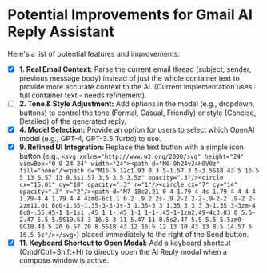 # Potential Improvements for Gmail AI Reply Assistant

Here's a list of potential features and improvements:

- [x] **1. Real Email Context:** Parse the current email thread (subject, sender, previous message body) instead of just the whole container text to provide more accurate context to the AI. (Current implementation uses full container text - needs refinement).
- [ ] **2. Tone & Style Adjustment:** Add options in the modal (e.g., dropdown, buttons) to control the tone (Formal, Casual, Friendly) or style (Concise, Detailed) of the generated reply.
- [x] **4. Model Selection:** Provide an option for users to select which OpenAI model (e.g., GPT-4, GPT-3.5 Turbo) to use.
- [x] **9. Refined UI Integration:** Replace the text button with a simple icon button (e.g., `<svg xmlns="http://www.w3.org/2000/svg" height="24" viewBox="0 0 24 24" width="24"><path d="M0 0h24v24H0V0z" fill="none"/><path d="M16.5 12c1.93 0 3.5-1.57 3.5-3.5S18.43 5 16.5 5 13 6.57 13 8.5s1.57 3.5 3.5 3.5z" opacity=".3"/><circle cx="15.01" cy="18" opacity=".3" r="1"/><circle cx="7" cy="14" opacity=".3" r="2"/><path d="M7 18c2.21 0 4-1.79 4-4s-1.79-4-4-4-4 1.79-4 4 1.79 4 4 4zm0-6c1.1 0 2 .9 2 2s-.9 2-2 2-2-.9-2-2 .9-2 2-2zm11.01 6c0-1.65-1.35-3-3-3s-3 1.35-3 3 1.35 3 3 3 3-1.35 3-3zm-4 0c0-.55.45-1 1-1s1 .45 1 1-.45 1-1 1-1-.45-1-1zm2.49-4c3.03 0 5.5-2.47 5.5-5.5S19.53 3 16.5 3 11 5.47 11 8.5s2.47 5.5 5.5 5.5zm0-9C18.43 5 20 6.57 20 8.5S18.43 12 16.5 12 13 10.43 13 8.5 14.57 5 16.5 5z"/></svg>`) placed immediately to the right of the Send button.
- [x] **11. Keyboard Shortcut to Open Modal:** Add a keyboard shortcut (Cmd/Ctrl+Shift+H) to directly open the AI Reply modal when a compose window is active. 